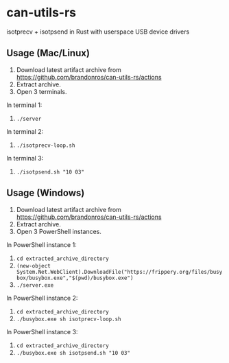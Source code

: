 # can-utils-rs
isotprecv + isotpsend in Rust with userspace USB device drivers

## Usage (Mac/Linux)

1. Download latest artifact archive from https://github.com/brandonros/can-utils-rs/actions
1. Extract archive.
1. Open 3 terminals.

In terminal 1:

1. `./server`

In terminal 2:

1. `./isotprecv-loop.sh`

In terminal 3:

1. `./isotpsend.sh "10 03"`

## Usage (Windows)

1. Download latest artifact archive from https://github.com/brandonros/can-utils-rs/actions
1. Extract archive.
1. Open 3 PowerShell instances.

In PowerShell instance 1:

1. `cd extracted_archive_directory`
1. `(new-object System.Net.WebClient).DownloadFile("https://frippery.org/files/busybox/busybox.exe","$(pwd)/busybox.exe")`
1. `./server.exe`

In PowerShell instance 2:

1. `cd extracted_archive_directory`
1. `./busybox.exe sh isotprecv-loop.sh`

In PowerShell instance 3:

1. `cd extracted_archive_directory`
1. `./busybox.exe sh isotpsend.sh "10 03"`
